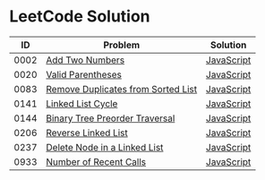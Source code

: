 # LeetCode Solution

| ID   | Problem                                                      | Solution                                                     |
| ---- | ------------------------------------------------------------ | ------------------------------------------------------------ |
| 0002 | [Add Two Numbers](https://leetcode.com/problems/add-two-numbers/) | [JavaScript](./0001-0500/0002-add-two-numbers/javascript-solution) |
| 0020 | [Valid Parentheses](https://leetcode.com/problems/valid-parentheses/) | [JavaScript](./0001-0500/0020-valid-parentheses/javascript-solution) |
| 0083 | [Remove Duplicates from Sorted List](https://leetcode.com/problems/remove-duplicates-from-sorted-list/) | [JavaScript](./0001-0500/0083-remove-duplicates-from-sorted-list/javascript-solution) |
| 0141 | [Linked List Cycle](https://leetcode.com/problems/linked-list-cycle/) | [JavaScript](./0001-0500/0141-linked-list-cycle/javascript-solution) |
| 0144 | [Binary Tree Preorder Traversal](https://leetcode.com/problems/binary-tree-preorder-traversal/) | [JavaScript](./0001-0500/0144-binary-tree-preorder-traversal/javascript-solution) |
| 0206 | [Reverse Linked List](https://leetcode.com/problems/reverse-linked-list/) | [JavaScript](./0001-0500/0237-delete-node-in-a-linked-list/javascript-solution) |
| 0237 | [Delete Node in a Linked List](https://leetcode.com/problems/delete-node-in-a-linked-list/) | [JavaScript](./0001-0500/0237-delete-node-in-a-linked-list/javascript-solution) |
| 0933 | [Number of Recent Calls](https://leetcode.com/problems/number-of-recent-calls/) | [JavaScript](./0501-1000/0933-number-of-recent-calls/javascript-solution) |

